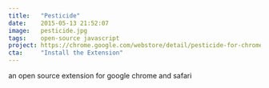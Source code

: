 ```yaml
---
title:   "Pesticide"
date:    2015-05-13 21:52:07
image:   pesticide.jpg
tags:    open-source javascript
project: https://chrome.google.com/webstore/detail/pesticide-for-chrome/bblbgcheenepgnnajgfpiicnbbdmmooh
cta:     "Install the Extension"
---
```


an open source extension for google chrome and safari
